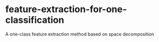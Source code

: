 # feature-extraction-for-one-classification
A one-class feature extraction method based on space decomposition
